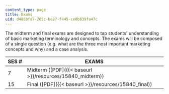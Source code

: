 ```yaml
---
content_type: page
title: Exams
uid: d488bfa7-205c-be27-f445-ce0b839fa47c
---
```


The midterm and final exams are designed to tap students' understanding of basic marketing terminology and concepts. The exams will be composed of a single question (e.g. what are the three most important marketing concepts and why) and a case analysis.

| SES # | EXAMS |
| --- | --- |
| 7 | Midterm ([PDF]({{< baseurl >}}/resources/15840_midterm)) |
| 15 | Final ([PDF]({{< baseurl >}}/resources/15840_final))